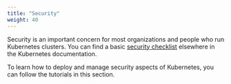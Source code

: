 ```yaml
---
title: "Security"
weight: 40
---
```


Security is an important concern for most organizations and people who run Kubernetes
clusters. You can find a basic [security checklist](/docs/concepts/security/security-checklist/) 
elsewhere in the Kubernetes documentation.

To learn how to deploy and manage security aspects of Kubernetes, you can follow the
tutorials in this section.